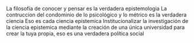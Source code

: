 La filosofía de conocer y pensar es la verdadera epistemologia
La contruccion del condominio de lo psicológico y lo métrico es la verdadera ciencia
Eso es cada ciencia epistemica
Institucionalizar la investigación de la ciencia epistemica mediante la creación de una única universidad para crear la tuya propia, eso es una verdadera política social